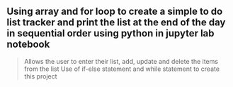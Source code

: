 ## Using array and for loop to create a simple to do list tracker and print the list at the end of the day in sequential order using python in jupyter lab notebook 
> Allows the user to enter their list, add, update and delete the items from the list
> Use of if-else statement and while statement to create this project
